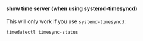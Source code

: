 #### show time server (when using systemd-timesyncd)

This will only work if you use `systemd-timesyncd`:
```
timedatectl timesync-status
```
